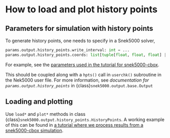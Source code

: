 # How to load and plot history points

## Parameters for simulation with history points

To generate history points, one needs to specify in a Snek5000 solver,

```py
params.output.history_points.write_interval: int = ...
params.output.history_points.coords: list[tuple[float, float, float] | tuple[float, float]] = ...
```

For example, see the
[parameters used in the tutorial for snek5000-cbox](../tuto_cbox.myst.md#initialize-and-setup-simulation-parameters).

This should be coupled along with a `hpts()` call in `userchk()` subroutine in the
Nek5000 user file. For more information, see *documentation for
`params.output.history_points`* in {class}`snek5000.output.base.Output`

## Loading and plotting

Use `load*` and `plot*` methods in class
{class}`snek5000.output.history_points.HistoryPoints`. A working example of this can be
found in
[a tutorial where we process results from a snek5000-cbox simulation](../tuto_cbox.myst.md#postprocessing).
